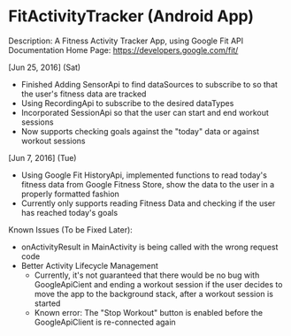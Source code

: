 # FitActivityTracker (Android App)

Description:
A Fitness Activity Tracker App, using Google Fit API
Documentation Home Page: https://developers.google.com/fit/

[Jun 25, 2016] (Sat)
- Finished Adding SensorApi to find dataSources to subscribe to so that the user's fitness data
are tracked
- Using RecordingApi to subscribe to the desired dataTypes 
- Incorporated SessionApi so that the user can start and end workout sessions 
- Now supports checking goals against the "today" data or against workout sessions 

[Jun 7, 2016] (Tue)
- Using Google Fit HistoryApi, implemented functions to read today's fitness data 
  from Google Fitness Store, show the data to the user in a properly formatted fashion
- Currently only supports reading Fitness Data and checking if the user has reached 
  today's goals


Known Issues (To be Fixed Later):

- onActivityResult in MainActivity is being called with the wrong request code
- Better Activity Lifecycle Management
	- Currently, it's not guaranteed that there would be no bug with GoogleApiCient and ending a workout session
		if the user decides to move the app to the background stack, after a workout session is started 
	- Known error: The "Stop Workout" button is enabled before the GoogleApiClient is re-connected again